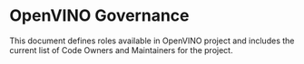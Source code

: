 # OpenVINO Governance
This document defines roles available in OpenVINO project and includes the current list of Code Owners and Maintainers for the project.
